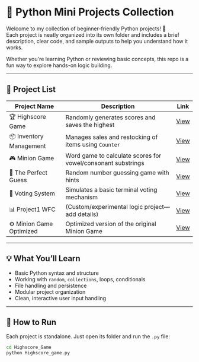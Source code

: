 # 🚀 Python Mini Projects Collection

Welcome to my collection of beginner-friendly Python projects! 🎉  
Each project is neatly organized into its own folder and includes a brief description, clear code, and sample outputs to help you understand how it works.

Whether you're learning Python or reviewing basic concepts, this repo is a fun way to explore hands-on logic building.

---

## 📂 Project List

| Project Name             | Description                                         | Link                        |
|--------------------------|-----------------------------------------------------|-----------------------------|
| 🏆 Highscore Game        | Randomly generates scores and saves the highest     | [View](./Highscore_Game)    |
| 📦 Inventory Management  | Manages sales and restocking of items using `Counter` | [View](./Inventory_Management) |
| 🎮 Minion Game           | Word game to calculate scores for vowel/consonant substrings | [View](./Minion_Game) |
| 🎯 The Perfect Guess     | Random number guessing game with hints              | [View](./The_Perfect_Guess) |
| 🧠 Voting System         | Simulates a basic terminal voting mechanism         | [View](./Project_Vote_System) |
| 📊 Project1 WFC          | (Custom/experimental logic project—add details)     | [View](./Project1_WFC)      |
| ⚙️ Minion Game Optimized | Optimized version of the original Minion Game       | [View](./Minion_Game_Optimized) |

---

## 💡 What You’ll Learn

- Basic Python syntax and structure
- Working with `random`, `collections`, loops, conditionals
- File handling and persistence
- Modular project organization
- Clean, interactive user input handling

---

## 🔧 How to Run

Each project is standalone. Just open its folder and run the `.py` file:

```bash
cd Highscore_Game
python Highscore_game.py
